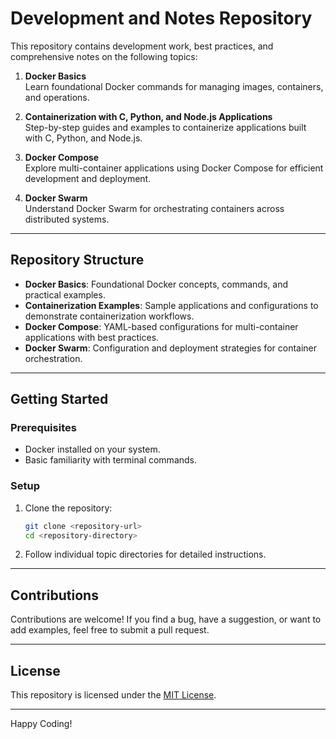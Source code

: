 
# Development and Notes Repository

This repository contains development work, best practices, and comprehensive notes on the following topics:

1. **Docker Basics**  
   Learn foundational Docker commands for managing images, containers, and operations.

2. **Containerization with C, Python, and Node.js Applications**  
   Step-by-step guides and examples to containerize applications built with C, Python, and Node.js.

3. **Docker Compose**  
   Explore multi-container applications using Docker Compose for efficient development and deployment.

4. **Docker Swarm**  
   Understand Docker Swarm for orchestrating containers across distributed systems.

---

## Repository Structure

- **Docker Basics**: Foundational Docker concepts, commands, and practical examples.  
- **Containerization Examples**: Sample applications and configurations to demonstrate containerization workflows.  
- **Docker Compose**: YAML-based configurations for multi-container applications with best practices.  
- **Docker Swarm**: Configuration and deployment strategies for container orchestration.

---

## Getting Started

### Prerequisites
- Docker installed on your system.
- Basic familiarity with terminal commands.

### Setup
1. Clone the repository:  
   ```bash
   git clone <repository-url>
   cd <repository-directory>
   ```
2. Follow individual topic directories for detailed instructions.

---

## Contributions

Contributions are welcome! If you find a bug, have a suggestion, or want to add examples, feel free to submit a pull request.

---

## License

This repository is licensed under the [MIT License](LICENSE).

---

Happy Coding!